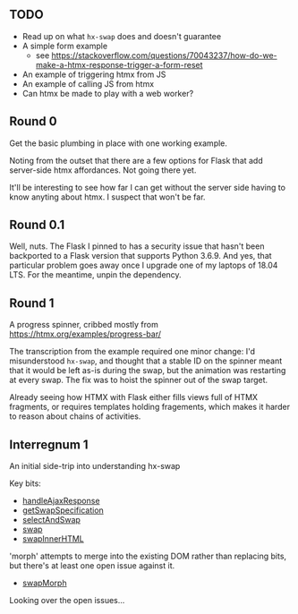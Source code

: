 ## TODO

  * Read up on what `hx-swap` does and doesn't guarantee
  * A simple form example
    - see https://stackoverflow.com/questions/70043237/how-do-we-make-a-htmx-response-trigger-a-form-reset
  * An example of triggering htmx from JS
  * An example of calling JS from htmx
  * Can htmx be made to play with a web worker?

## Round 0

Get the basic plumbing in place with one working example.

Noting from the outset that there are a few options for Flask
that add server-side htmx affordances. Not going there yet.

It'll be interesting to see how far I can get without the
server side having to know anyting about htmx. I suspect
that won't be far.

## Round 0.1

Well, nuts. The Flask I pinned to has a security issue that
hasn't been backported to a Flask version that supports Python 3.6.9.
And yes, that particular problem goes away once I upgrade one of my laptops of 18.04 LTS.
For the meantime, unpin the dependency.

## Round 1

A progress spinner, cribbed mostly from https://htmx.org/examples/progress-bar/

The transcription from the example required one minor change:
I'd misunderstood `hx-swap`, and thought that a stable ID on the spinner
meant that it would be left as-is during the swap, but the animation was
restarting at every swap. The fix was to hoist the spinner out
of the swap target.

Already seeing how HTMX with Flask either fills views full of HTMX fragments,
or requires templates holding fragements, which makes it harder to
reason about chains of activities.

## Interregnum 1

An initial side-trip into understanding hx-swap

Key bits:

  * [handleAjaxResponse](https://github.com/bigskysoftware/htmx/blob/htmx-2.0/src/htmx.js#L2983)
  * [getSwapSpecification](https://github.com/bigskysoftware/htmx/blob/htmx-2.0/src/htmx.js#L2307)
  * [selectAndSwap](https://github.com/bigskysoftware/htmx/blob/htmx-2.0/src/htmx.js#L1080)
  * [swap](https://github.com/bigskysoftware/htmx/blob/htmx-2.0/src/htmx.js#L1006)
  * [swapInnerHTML](https://github.com/bigskysoftware/htmx/blob/htmx-2.0/src/htmx.js#L972)

'morph' attempts to merge into the existing DOM rather than replacing bits,
but there's at least one open issue against it.

  * [swapMorph](https://github.com/bigskysoftware/htmx/blob/htmx-2.0/src/htmx.js#L985)

Looking over the open issues...

